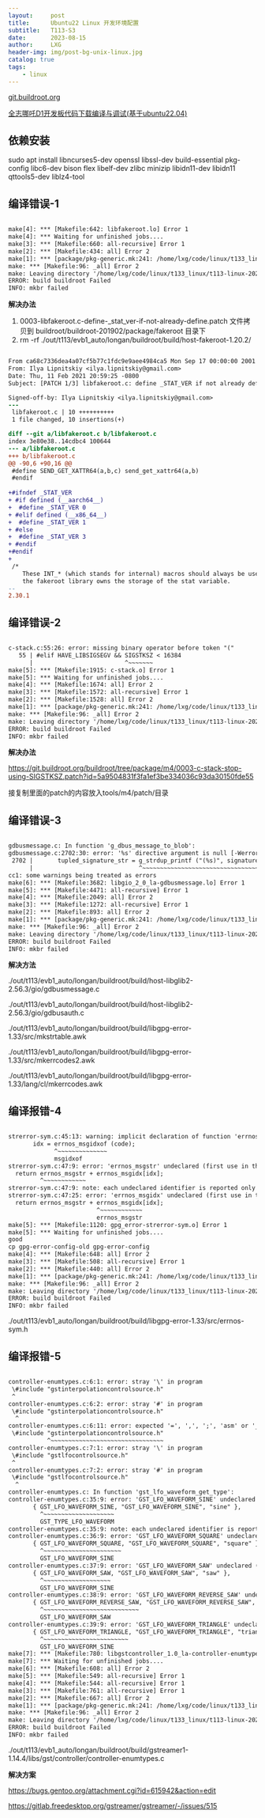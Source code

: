```yaml
---
layout:     post
title:      Ubuntu22 Linux 开发环境配置
subtitle:   T113-S3
date:       2023-08-15
author:     LXG
header-img: img/post-bg-unix-linux.jpg
catalog: true
tags:
    - linux
---
```


[git.buildroot.org](https://git.buildroot.org/buildroot/tree/)

[全志哪吒D1开发板代码下载编译与调试(基于ubuntu22.04)](http://fuqiang1986.com/2022/07/22/%E5%85%A8%E5%BF%97%E5%93%AA%E5%90%92d1%E5%BC%80%E5%8F%91%E6%9D%BF%E4%BB%A3%E7%A0%81%E4%B8%8B%E8%BD%BD%E7%BC%96%E8%AF%91%E4%B8%8E%E8%B0%83%E8%AF%95/)

## 依赖安装

sudo apt install libncurses5-dev openssl libssl-dev build-essential pkg-config libc6-dev bison flex libelf-dev zlibc minizip libidn11-dev libidn11 qttools5-dev liblz4-tool

## 编译错误-1

```txt

make[4]: *** [Makefile:642: libfakeroot.lo] Error 1
make[4]: *** Waiting for unfinished jobs....
make[3]: *** [Makefile:660: all-recursive] Error 1
make[2]: *** [Makefile:434: all] Error 2
make[1]: *** [package/pkg-generic.mk:241: /home/lxg/code/linux/t133_linux/t113-linux-2023-0313/out/t113/evb1_auto/longan/buildroot/build/host-fakeroot-1.20.2/.stamp_built] Error 2
make: *** [Makefile:96: _all] Error 2
make: Leaving directory '/home/lxg/code/linux/t133_linux/t113-linux-2023-0313/buildroot/buildroot-201902'
ERROR: build buildroot Failed
INFO: mkbr failed

```

**解决办法**

1. 0003-libfakeroot.c-define-_stat_ver-if-not-already-define.patch 文件拷贝到 buildroot/buildroot-201902/package/fakeroot 目录下
2. rm -rf ./out/t113/evb1_auto/longan/buildroot/build/host-fakeroot-1.20.2/

```patch

From ca68c7336dea4a07cf5b77c1fdc9e9aee4984ca5 Mon Sep 17 00:00:00 2001
From: Ilya Lipnitskiy <ilya.lipnitskiy@gmail.com>
Date: Thu, 11 Feb 2021 20:59:25 -0800
Subject: [PATCH 1/3] libfakeroot.c: define _STAT_VER if not already defined

Signed-off-by: Ilya Lipnitskiy <ilya.lipnitskiy@gmail.com>
---
 libfakeroot.c | 10 ++++++++++
 1 file changed, 10 insertions(+)

diff --git a/libfakeroot.c b/libfakeroot.c
index 3e80e38..14cdbc4 100644
--- a/libfakeroot.c
+++ b/libfakeroot.c
@@ -90,6 +90,16 @@
 #define SEND_GET_XATTR64(a,b,c) send_get_xattr64(a,b)
 #endif
 
+#ifndef _STAT_VER
+ #if defined (__aarch64__)
+  #define _STAT_VER 0
+ #elif defined (__x86_64__)
+  #define _STAT_VER 1
+ #else
+  #define _STAT_VER 3
+ #endif
+#endif
+
 /*
    These INT_* (which stands for internal) macros should always be used when
    the fakeroot library owns the storage of the stat variable.
-- 
2.30.1

```

## 编译错误-2

```txt

c-stack.c:55:26: error: missing binary operator before token "("
   55 | #elif HAVE_LIBSIGSEGV && SIGSTKSZ < 16384
      |                          ^~~~~~~~
make[5]: *** [Makefile:1915: c-stack.o] Error 1
make[5]: *** Waiting for unfinished jobs....
make[4]: *** [Makefile:1674: all] Error 2
make[3]: *** [Makefile:1572: all-recursive] Error 1
make[2]: *** [Makefile:1528: all] Error 2
make[1]: *** [package/pkg-generic.mk:241: /home/lxg/code/linux/t133_linux/t113-linux-2023-0313/out/t113/evb1_auto/longan/buildroot/build/host-m4-1.4.18/.stamp_built] Error 2
make: *** [Makefile:96: _all] Error 2
make: Leaving directory '/home/lxg/code/linux/t133_linux/t113-linux-2023-0313/buildroot/buildroot-201902'
ERROR: build buildroot Failed
INFO: mkbr failed

```

**解决办法**

https://git.buildroot.org/buildroot/tree/package/m4/0003-c-stack-stop-using-SIGSTKSZ.patch?id=5a9504831f3fa1ef3be334036c93da30150fde55

接复制里面的patch的内容放入tools/m4/patch/目录

## 编译错误-3

```txt

gdbusmessage.c: In function 'g_dbus_message_to_blob':
gdbusmessage.c:2702:30: error: '%s' directive argument is null [-Werror=format-overflow=]
 2702 |       tupled_signature_str = g_strdup_printf ("(%s)", signature_str);
      |                              ^~~~~~~~~~~~~~~~~~~~~~~~~~~~~~~~~~~~~~~
cc1: some warnings being treated as errors
make[6]: *** [Makefile:3682: libgio_2_0_la-gdbusmessage.lo] Error 1
make[5]: *** [Makefile:4471: all-recursive] Error 1
make[4]: *** [Makefile:2049: all] Error 2
make[3]: *** [Makefile:1272: all-recursive] Error 1
make[2]: *** [Makefile:893: all] Error 2
make[1]: *** [package/pkg-generic.mk:241: /home/lxg/code/linux/t133_linux/t113-linux-2023-0313/out/t113/evb1_auto/longan/buildroot/build/host-libglib2-2.56.3/.stamp_built] Error 2
make: *** [Makefile:96: _all] Error 2
make: Leaving directory '/home/lxg/code/linux/t133_linux/t113-linux-2023-0313/buildroot/buildroot-201902'
ERROR: build buildroot Failed
INFO: mkbr failed

```

**解决方法**

./out/t113/evb1_auto/longan/buildroot/build/host-libglib2-2.56.3/gio/gdbusmessage.c

./out/t113/evb1_auto/longan/buildroot/build/host-libglib2-2.56.3/gio/gdbusauth.c

./out/t113/evb1_auto/longan/buildroot/build/libgpg-error-1.33/src/mkstrtable.awk

./out/t113/evb1_auto/longan/buildroot/build/libgpg-error-1.33/src/mkerrcodes2.awk

./out/t113/evb1_auto/longan/buildroot/build/libgpg-error-1.33/lang/cl/mkerrcodes.awk



## 编译报错-4

```txt

strerror-sym.c:45:13: warning: implicit declaration of function 'errnos_msgidxof'; did you mean 'msgidxof'? [-Wimplicit-function-declaration]
       idx = errnos_msgidxof (code);
             ^~~~~~~~~~~~~~~
             msgidxof
strerror-sym.c:47:9: error: 'errnos_msgstr' undeclared (first use in this function)
  return errnos_msgstr + errnos_msgidx[idx];
         ^~~~~~~~~~~~~
strerror-sym.c:47:9: note: each undeclared identifier is reported only once for each function it appears in
strerror-sym.c:47:25: error: 'errnos_msgidx' undeclared (first use in this function); did you mean 'errnos_msgstr'?
  return errnos_msgstr + errnos_msgidx[idx];
                         ^~~~~~~~~~~~~
                         errnos_msgstr
make[5]: *** [Makefile:1120: gpg_error-strerror-sym.o] Error 1
make[5]: *** Waiting for unfinished jobs....
good
cp gpg-error-config-old gpg-error-config
make[4]: *** [Makefile:648: all] Error 2
make[3]: *** [Makefile:508: all-recursive] Error 1
make[2]: *** [Makefile:440: all] Error 2
make[1]: *** [package/pkg-generic.mk:241: /home/lxg/code/linux/t133_linux/t113-linux-2023-0313/out/t113/evb1_auto/longan/buildroot/build/libgpg-error-1.33/.stamp_built] Error 2
make: *** [Makefile:96: _all] Error 2
make: Leaving directory '/home/lxg/code/linux/t133_linux/t113-linux-2023-0313/buildroot/buildroot-201902'
ERROR: build buildroot Failed
INFO: mkbr failed

```

./out/t113/evb1_auto/longan/buildroot/build/libgpg-error-1.33/src/errnos-sym.h

## 编译报错-5

```txt

controller-enumtypes.c:6:1: error: stray '\' in program
 \#include "gstinterpolationcontrolsource.h"
 ^
controller-enumtypes.c:6:2: error: stray '#' in program
 \#include "gstinterpolationcontrolsource.h"
  ^
controller-enumtypes.c:6:11: error: expected '=', ',', ';', 'asm' or '__attribute__' before string constant
 \#include "gstinterpolationcontrolsource.h"
           ^~~~~~~~~~~~~~~~~~~~~~~~~~~~~~~~~
controller-enumtypes.c:7:1: error: stray '\' in program
 \#include "gstlfocontrolsource.h"
 ^
controller-enumtypes.c:7:2: error: stray '#' in program
 \#include "gstlfocontrolsource.h"
  ^
controller-enumtypes.c: In function 'gst_lfo_waveform_get_type':
controller-enumtypes.c:35:9: error: 'GST_LFO_WAVEFORM_SINE' undeclared (first use in this function); did you mean 'GST_TYPE_LFO_WAVEFORM'?
       { GST_LFO_WAVEFORM_SINE, "GST_LFO_WAVEFORM_SINE", "sine" },
         ^~~~~~~~~~~~~~~~~~~~~
         GST_TYPE_LFO_WAVEFORM
controller-enumtypes.c:35:9: note: each undeclared identifier is reported only once for each function it appears in
controller-enumtypes.c:36:9: error: 'GST_LFO_WAVEFORM_SQUARE' undeclared (first use in this function); did you mean 'GST_LFO_WAVEFORM_SINE'?
       { GST_LFO_WAVEFORM_SQUARE, "GST_LFO_WAVEFORM_SQUARE", "square" },
         ^~~~~~~~~~~~~~~~~~~~~~~
         GST_LFO_WAVEFORM_SINE
controller-enumtypes.c:37:9: error: 'GST_LFO_WAVEFORM_SAW' undeclared (first use in this function); did you mean 'GST_LFO_WAVEFORM_SINE'?
       { GST_LFO_WAVEFORM_SAW, "GST_LFO_WAVEFORM_SAW", "saw" },
         ^~~~~~~~~~~~~~~~~~~~
         GST_LFO_WAVEFORM_SINE
controller-enumtypes.c:38:9: error: 'GST_LFO_WAVEFORM_REVERSE_SAW' undeclared (first use in this function); did you mean 'GST_LFO_WAVEFORM_SAW'?
       { GST_LFO_WAVEFORM_REVERSE_SAW, "GST_LFO_WAVEFORM_REVERSE_SAW", "reverse-saw" },
         ^~~~~~~~~~~~~~~~~~~~~~~~~~~~
         GST_LFO_WAVEFORM_SAW
controller-enumtypes.c:39:9: error: 'GST_LFO_WAVEFORM_TRIANGLE' undeclared (first use in this function); did you mean 'GST_LFO_WAVEFORM_SINE'?
       { GST_LFO_WAVEFORM_TRIANGLE, "GST_LFO_WAVEFORM_TRIANGLE", "triangle" },
         ^~~~~~~~~~~~~~~~~~~~~~~~~
         GST_LFO_WAVEFORM_SINE
make[7]: *** [Makefile:780: libgstcontroller_1.0_la-controller-enumtypes.lo] Error 1
make[7]: *** Waiting for unfinished jobs....
make[6]: *** [Makefile:608: all] Error 2
make[5]: *** [Makefile:549: all-recursive] Error 1
make[4]: *** [Makefile:544: all-recursive] Error 1
make[3]: *** [Makefile:761: all-recursive] Error 1
make[2]: *** [Makefile:667: all] Error 2
make[1]: *** [package/pkg-generic.mk:241: /home/lxg/code/linux/t133_linux/t113-linux-2023-0313/out/t113/evb1_auto/longan/buildroot/build/gstreamer1-1.14.4/.stamp_built] Error 2
make: *** [Makefile:96: _all] Error 2
make: Leaving directory '/home/lxg/code/linux/t133_linux/t113-linux-2023-0313/buildroot/buildroot-201902'
ERROR: build buildroot Failed
INFO: mkbr failed

```

./out/t113/evb1_auto/longan/buildroot/build/gstreamer1-1.14.4/libs/gst/controller/controller-enumtypes.c

**解决方案**

https://bugs.gentoo.org/attachment.cgi?id=615942&action=edit

https://gitlab.freedesktop.org/gstreamer/gstreamer/-/issues/515











